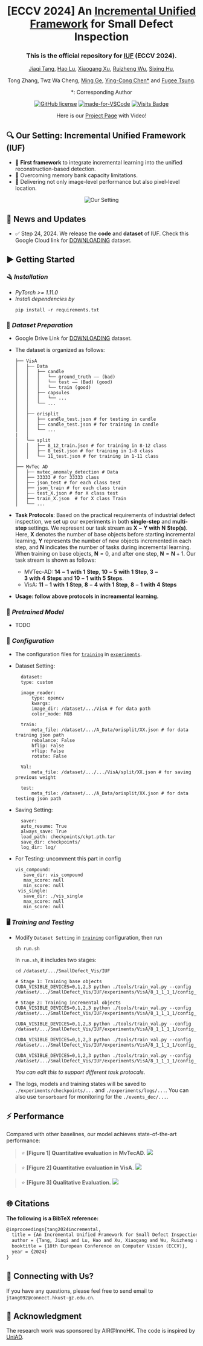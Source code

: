 <div align="center">

# [ECCV 2024] An [Incremental Unified Framework](https://arxiv.org/abs/2403.04368) for Small Defect Inspection

### This is the official repository for [IUF](https://arxiv.org/abs/2403.04368) (ECCV 2024).

[Jiaqi Tang](https://jqt.me/), [Hao Lu](https://scholar.google.com/citations?user=OrbGCGkAAAAJ&hl=zh-CN), [Xiaogang Xu](https://xuxiaogang.com/), [Ruizheng Wu](https://scholar.google.com/citations?user=OOagpAcAAAAJ&hl=en), [Sixing Hu](https://david-husx.github.io/), 

Tong Zhang, Twz Wa Cheng, [Ming Ge](https://www.linkedin.com/in/ming-ge-7817242a/?originalSubdomain=hk), [Ying-Cong Chen*](https://www.yingcong.me/) and [Fugee Tsung](https://ieda.ust.hk/dfaculty/tsung/).

*: Corresponding Author

[![GitHub license](https://img.shields.io/github/license/Naereen/StrapDown.js.svg)](https://github.com/jqtangust/IUF/blob/master/LICENSE) [![made-for-VSCode](https://img.shields.io/badge/Made%20for-VSCode-1f425f.svg)](https://code.visualstudio.com/) [![Visits Badge](https://badges.strrl.dev/visits/jqtangust/IUF)](https://badges.strrl.dev)

Here is our [Project Page](https://jqt.me/_IUF_/) with Video!

</div>

## 🔍 **Our Setting:** Incremental Unified Framework (IUF)
- 🚩 **First framework** to integrate incremental learning into the unified reconstruction-based detection.
- 🚩 Overcoming memory bank capacity limitations.
- 🚩 Delivering not only image-level performance but also pixel-level location.

<div align="center">
  <img src="imgs/setting.png" alt="Our Setting">
</div>



## 📢 **News and Updates**

- ✅ Step 24, 2024. We release the **code** and **dataset** of IUF. Check this Google Cloud link for [DOWNLOADING](https://drive.google.com/file/d/1jh9BPRN-YWxEU5OOSeds4jecYIbLc6zS/view?pli=1) dataset.


## ▶️ **Getting Started**

<!-- 1. [Installation](#installation)
2. [Dataset](#dataset)
3. [Configuration](#configuration)
5. [Testing](#Testing)
4. [Training](#Training) -->

### 🪒 *Installation*
- *PyTorch >= 1.11.0*
- *Install dependencies by*
    ```
    pip install -r requirements.txt
    ```


### 💾 *Dataset Preparation*

- Google Drive Link for [DOWNLOADING](https://drive.google.com/file/d/1jh9BPRN-YWxEU5OOSeds4jecYIbLc6zS/view?pli=1) dataset.
- The dataset is organized as follows:

    ```
    ├── VisA
    │   ├── Data
    │   │   ├── candle
    │   │   │   └── ground_truth —— (bad)
    │   │   │   └── test —— (Bad) (good)
    │   │   │   └── train (good)
    │   │   ├── capsules
    │   │   │   └── ...
    │   │   └── ...
    │   │   
    │   ├── orisplit
    │   │   ├── candle_test.json # for testing in candle 
    │   │   ├── candle_test.json # for training in candle 
    │   │   └── ...
    |   │
    │   └── split
    │   │   ├── 8_12_train.json # for training in 8-12 class 
    │   │   ├── 8_test.json # for training in 1-8 class 
    │   │   └── 11_test.json # for training in 1-11 class 
    │
    ├── MvTec AD
    │   ├── mvtec_anomaly_detection # Data
    │   ├── 33333 # for 33333 class
    │   ├── json_test # for each class test
    │   ├── json_train # for each class train
    │   ├── test_X.json # for X class test
    │   ├── train_X.json  # for X class Train
    │   └── ...
    ```

- **Task Protocols**: Based on the practical requirements of industrial defect inspection, we set up our experiments in both **single-step** and **multi-step** settings. 
    We represent our task stream as $\mathbf{X - Y \ with \ N \ Step(s)}$. Here, $\mathbf{X}$ denotes the number of base objects before starting incremental learning, $\mathbf{Y}$ represents the number of new objects incremented in each step, and $\mathbf{N}$ indicates the number of tasks during incremental learning. When training on base objects, $\mathbf{N} = 0$, and after one step, $\mathbf{N} = \mathbf{N} + 1$. Our task stream is shown as follows:
    - MVTec-AD: $\mathbf{14-1\ with \ 1\ Step}$, $\mathbf{10-5\ with \ 1\ Step}$, $\mathbf{3 - 3\ with \ 4\ Steps}$ and $\mathbf{10-1\ with \ 5\ Steps}$.
    - VisA: $\mathbf{11-1\ with \ 1\ Step}$, $\mathbf{8-4\ with \ 1\ Step}$, $\mathbf{8-1\ with \ 4\ Steps}$
  
- **Usage: follow above protocols in increamental learning.**

### 🏰 *Pretrained Model*
- TODO

### 🔨 *Configuration*

- The configuration files for [`training`](/dataset/ruizhengwu/SmallDefect_Vis/IUF/experiments/VisA/8_1_1_1_1) in [`experiments`](/dataset/ruizhengwu/SmallDefect_Vis/IUF/experiments).

- Dataset Setting:

  ```
    dataset:
    type: custom

    image_reader:
        type: opencv
        kwargs:
        image_dir: /dataset/.../VisA # for data path
        color_mode: RGB

    train:
        meta_file: /dataset/.../A_Data/orisplit/XX.json # for data training json path
        rebalance: False
        hflip: False
        vflip: False
        rotate: False
    
    Val:
        meta_file: /dataset/.../.../VisA/split/XX.json # for saving previous weight

    test:
        meta_file: /dataset/.../A_Data/orisplit/XX.json # for data testing json path
  ```

- Saving Setting:

  ```
    saver:
    auto_resume: True
    always_save: True
    load_path: checkpoints/ckpt.pth.tar
    save_dir: checkpoints/
    log_dir: log/
  ```

- For Testing: uncomment this part in config
    ```
    vis_compound:
       save_dir: vis_compound
       max_score: null
       min_score: null
     vis_single:
       save_dir: ./vis_single
       max_score: null
       min_score: null
    ```

### 🖥️ *Training and Testing*

- Modify `Dataset Setting` in [`training`](/dataset/ruizhengwu/SmallDefect_Vis/IUF/experiments/VisA/8_1_1_1_1) configuration, then run
  ```
  sh run.sh
  ```
  In `run.sh`, it includes two stages:
  ```
  cd /dataset/.../SmallDefect_Vis/IUF

  # Stage 1: Training base objects
  CUDA_VISIBLE_DEVICES=0,1,2,3 python ./tools/train_val.py --config /dataset/.../SmallDefect_Vis/IUF/experiments/VisA/8_1_1_1_1/config_c1.yaml

  # Stage 2: Training incremental objects
  CUDA_VISIBLE_DEVICES=0,1,2,3 python ./tools/train_val.py --config /dataset/.../SmallDefect_Vis/IUF/experiments/VisA/8_1_1_1_1/config_c9.yaml

  CUDA_VISIBLE_DEVICES=0,1,2,3 python ./tools/train_val.py --config /dataset/.../SmallDefect_Vis/IUF/experiments/VisA/8_1_1_1_1/config_c10.yaml

  CUDA_VISIBLE_DEVICES=0,1,2,3 python ./tools/train_val.py --config /dataset/.../SmallDefect_Vis/IUF/experiments/VisA/8_1_1_1_1/config_c11.yaml

  CUDA_VISIBLE_DEVICES=0,1,2,3 python ./tools/train_val.py --config /dataset/.../SmallDefect_Vis/IUF/experiments/VisA/8_1_1_1_1/config_c12.yaml

  ```
  *You can edit this to support different task protocals.*

- The logs, models and training states will be saved to `./experiments/checkpoints/...` and `./experiments/logs/...`. You can also use `tensorboard` for monitoring for the `./events_dec/...`.

## ⚡ **Performance**
Compared with other baselines, our model achieves state-of-the-art performance:

> ⭐ **[Figure 1] Quantitative evaluation in MvTecAD.**
> ![](imgs/q1.png)

> ⭐ **[Figure 2] Quantitative evaluation in VisA.**
> ![](imgs/q2.png)


> ⭐ **[Figure 3] Qualitative Evaluation.**
> ![](imgs/per1.png)

## 🌐 **Citations**

**The following is a BibTeX reference:**

``` latex
@inproceedings{tang2024incremental,
  title = {An Incremental Unified Framework for Small Defect Inspection},
  author = {Tang, Jiaqi and Lu, Hao and Xu, Xiaogang and Wu, Ruizheng and Hu, Sixing and Zhang, Tong and Cheng, Tsz Wa and Ge, Ming and Chen, Ying-Cong and Tsung, Fugee},
  booktitle = {18th European Conference on Computer Vision (ECCV)},
  year = {2024}
}
```

## 📧 **Connecting with Us?**

If you have any questions, please feel free to send email to `jtang092@connect.hkust-gz.edu.cn`.


## 📜 **Acknowledgment**
The research work was sponsored by AIR@InnoHK.
The code is inspired by [UniAD](https://github.com/zhiyuanyou/UniAD).
